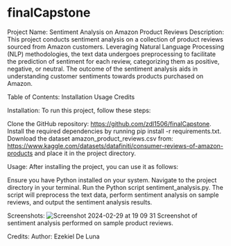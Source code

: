 # finalCapstone

Project Name: Sentiment Analysis on Amazon Product Reviews
Description:
This project conducts sentiment analysis on a collection of product reviews sourced from Amazon customers. Leveraging Natural Language Processing (NLP) methodologies, the text data undergoes preprocessing to facilitate the prediction of sentiment for each review, categorizing them as positive, negative, or neutral. The outcome of the sentiment analysis aids in understanding customer sentiments towards products purchased on Amazon.

Table of Contents:
Installation
Usage
Credits

Installation:
To run this project, follow these steps:

Clone the GitHub repository: https://github.com/zdl1506/finalCapstone.
Install the required dependencies by running pip install -r requirements.txt.
Download the dataset amazon_product_reviews.csv from: https://www.kaggle.com/datasets/datafiniti/consumer-reviews-of-amazon-products and place it in the project directory.

Usage:
After installing the project, you can use it as follows:

Ensure you have Python installed on your system.
Navigate to the project directory in your terminal.
Run the Python script sentiment_analysis.py.
The script will preprocess the text data, perform sentiment analysis on sample reviews, and output the sentiment analysis results.

Screenshots:
![Screenshot 2024-02-29 at 19 09 31](https://github.com/zdl1506/finalCapstone/assets/152559640/781d24ee-5a96-4fb7-a946-359ad4a0060c)
Screenshot of sentiment analysis performed on sample product reviews.

Credits:
Author: Ezekiel De Luna
